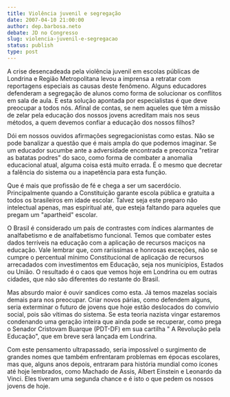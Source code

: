 ```yaml
---
title: Violência juvenil e segregação
date: 2007-04-10 21:00:00
author: dep.barbosa.neto
debate: JD no Congresso
slug: violencia-juvenil-e-segregacao
status: publish 
type: post
---
```


  

A crise desencadeada pela violência juvenil em escolas públicas de Londrina e Região Metropolitana levou a imprensa a retratar com reportagens especiais as causas deste fenômeno. Alguns educadores defenderam a segregação de alunos como forma de solucionar os conflitos em sala de aula. E esta solução apontada por especialistas é que deve preocupar a todos nós. Afinal de contas, se nem aqueles que têm a missão de zelar pela educação dos nossos jovens acreditam mais nos seus métodos, a quem devemos confiar a educação dos nossos filhos?  

  

Dói em nossos ouvidos afirmações segregacionistas como estas. Não se pode banalizar a questão que é mais ampla do que podemos imaginar. Se um educador sucumbe ante a adversidade encontrada e preconiza "retirar as batatas podres" do saco, como forma de combater a anomalia educacional atual, alguma coisa está muito errada. É o mesmo que decretar a falência do sistema ou a inapetência para esta função.  

  

Que é mais que profissão de fé e chega a ser um sacerdócio. Principalmente quando a Constituição garante escola pública e gratuita a todos os brasileiros em idade escolar. Talvez seja este preparo não intelectual apenas, mas espiritual até, que esteja faltando para aqueles que pregam um "apartheid" escolar.  

  

O Brasil é considerado um país de contrastes com índices alarmantes de analfabetismo e de analfabetismo funcional. Temos que combater estes dados terríveis na educação com a aplicação de recursos maciços na educação. Vale lembrar que, com raríssimas e honrosas exceções, não se cumpre o percentual mínimo Constitucional de aplicação de recursos arrecadados com investimentos em Educação, seja nos municípios, Estados ou União. O resultado é o caos que vemos hoje em Londrina ou em outras cidades, que não são diferentes do restante do Brasil.  

  

Mas absurdo maior é ouvir sandices como esta. Já temos mazelas sociais demais para nos preocupar. Criar novos párias, como defendem alguns, seria exterminar o futuro de jovens que hoje estão deslocados do convívio social, pois são vítimas do sistema. Se esta teoria nazista vingar estaremos condenando uma geração inteira que ainda pode se recuperar, como prega o Senador Cristovam Buarque (PDT-DF) em sua cartilha " A Revolução pela Educação", que em breve será lançada em Londrina.  

  

Com este pensamento ultrapassado, seria impossível o surgimento de grandes nomes que também enfrentaram problemas em épocas escolares, mas que, alguns anos depois, entraram para história mundial como ícones até hoje lembrados, como Machado de Assis, Albert Einstein e Leonardo da Vinci. Eles tiveram uma segunda chance e é isto o que pedem os nossos jovens de hoje.
